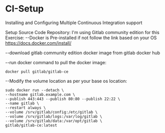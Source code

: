 # CI-Setup
Installing and Configuring Multiple Continuous Integration support

Setup Source Code Repository:
I'm using Gitlab community edition for this Exercise:
  --Docker is Pre-installed if not follow the link based on your OS
  https://docs.docker.com/install/
  
  --download gitlab community edition docker image from gitlab docker hub <br>
 
 --run docker command to pull the docker image:<br>
 
    docker pull gitlab/gitlab-ce
  
  --Modify the volume location as per your base os location:<br>
  
    sudo docker run --detach \
    --hostname gitlab.example.com \
    --publish 443:443 --publish 80:80 --publish 22:22 \
    --name gitlab \
    --restart always \
    --volume /srv/gitlab/config:/etc/gitlab \
    --volume /srv/gitlab/logs:/var/log/gitlab \
    --volume /srv/gitlab/data:/var/opt/gitlab \
    gitlab/gitlab-ce:latest
